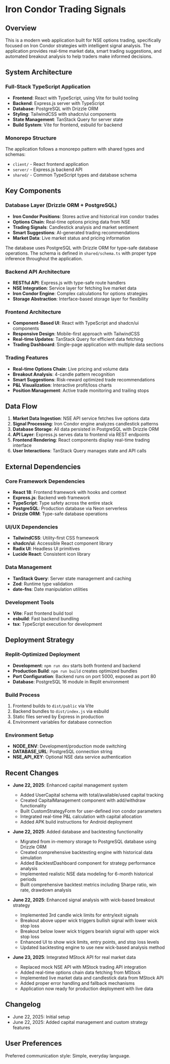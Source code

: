 # Iron Condor Trading Signals

## Overview

This is a modern web application built for NSE options trading, specifically focused on Iron Condor strategies with intelligent signal analysis. The application provides real-time market data, smart trading suggestions, and automated breakout analysis to help traders make informed decisions.

## System Architecture

### Full-Stack TypeScript Application
- **Frontend**: React with TypeScript, using Vite for build tooling
- **Backend**: Express.js server with TypeScript
- **Database**: PostgreSQL with Drizzle ORM
- **Styling**: TailwindCSS with shadcn/ui components
- **State Management**: TanStack Query for server state
- **Build System**: Vite for frontend, esbuild for backend

### Monorepo Structure
The application follows a monorepo pattern with shared types and schemas:
- `client/` - React frontend application
- `server/` - Express.js backend API
- `shared/` - Common TypeScript types and database schema

## Key Components

### Database Layer (Drizzle ORM + PostgreSQL)
- **Iron Condor Positions**: Stores active and historical iron condor trades
- **Options Chain**: Real-time options pricing data from NSE
- **Trading Signals**: Candlestick analysis and market sentiment
- **Smart Suggestions**: AI-generated trading recommendations
- **Market Data**: Live market status and pricing information

The database uses PostgreSQL with Drizzle ORM for type-safe database operations. The schema is defined in `shared/schema.ts` with proper type inference throughout the application.

### Backend API Architecture
- **RESTful API**: Express.js with type-safe route handlers
- **NSE Integration**: Service layer for fetching live market data
- **Iron Condor Engine**: Complex calculations for options strategies
- **Storage Abstraction**: Interface-based storage layer for flexibility

### Frontend Architecture
- **Component-Based UI**: React with TypeScript and shadcn/ui components
- **Responsive Design**: Mobile-first approach with TailwindCSS
- **Real-time Updates**: TanStack Query for efficient data fetching
- **Trading Dashboard**: Single-page application with multiple data sections

### Trading Features
- **Real-time Options Chain**: Live pricing and volume data
- **Breakout Analysis**: 4-candle pattern recognition
- **Smart Suggestions**: Risk-reward optimized trade recommendations
- **P&L Visualization**: Interactive profit/loss charts
- **Position Management**: Active trade monitoring and trailing stops

## Data Flow

1. **Market Data Ingestion**: NSE API service fetches live options data
2. **Signal Processing**: Iron Condor engine analyzes candlestick patterns
3. **Database Storage**: All data persisted in PostgreSQL with Drizzle ORM
4. **API Layer**: Express.js serves data to frontend via REST endpoints
5. **Frontend Rendering**: React components display real-time trading interface
6. **User Interactions**: TanStack Query manages state and API calls

## External Dependencies

### Core Framework Dependencies
- **React 18**: Frontend framework with hooks and context
- **Express.js**: Backend web framework
- **TypeScript**: Type safety across the entire stack
- **PostgreSQL**: Production database via Neon serverless
- **Drizzle ORM**: Type-safe database operations

### UI/UX Dependencies
- **TailwindCSS**: Utility-first CSS framework
- **shadcn/ui**: Accessible React component library
- **Radix UI**: Headless UI primitives
- **Lucide React**: Consistent icon library

### Data Management
- **TanStack Query**: Server state management and caching
- **Zod**: Runtime type validation
- **date-fns**: Date manipulation utilities

### Development Tools
- **Vite**: Fast frontend build tool
- **esbuild**: Fast backend bundling
- **tsx**: TypeScript execution for development

## Deployment Strategy

### Replit-Optimized Deployment
- **Development**: `npm run dev` starts both frontend and backend
- **Production Build**: `npm run build` creates optimized bundles
- **Port Configuration**: Backend runs on port 5000, exposed as port 80
- **Database**: PostgreSQL 16 module in Replit environment

### Build Process
1. Frontend builds to `dist/public` via Vite
2. Backend bundles to `dist/index.js` via esbuild
3. Static files served by Express in production
4. Environment variables for database connection

### Environment Setup
- **NODE_ENV**: Development/production mode switching
- **DATABASE_URL**: PostgreSQL connection string
- **NSE_API_KEY**: Optional NSE data service authentication

## Recent Changes

- **June 22, 2025**: Enhanced capital management system
  - Added UserCapital schema with total/available/used capital tracking
  - Created CapitalManagement component with add/withdraw functionality
  - Built CustomStrategyForm for user-defined iron condor parameters
  - Integrated real-time P&L calculation with capital allocation
  - Added APK build instructions for Android deployment

- **June 22, 2025**: Added database and backtesting functionality
  - Migrated from in-memory storage to PostgreSQL database using Drizzle ORM
  - Created comprehensive backtesting engine with historical data simulation
  - Added BacktestDashboard component for strategy performance analysis
  - Implemented realistic NSE data modeling for 6-month historical periods
  - Built comprehensive backtest metrics including Sharpe ratio, win rate, drawdown analysis

- **June 22, 2025**: Enhanced signal analysis with wick-based breakout strategy
  - Implemented 3rd candle wick limits for entry/exit signals
  - Breakout above upper wick triggers bullish signal with lower wick stop loss
  - Breakout below lower wick triggers bearish signal with upper wick stop loss
  - Enhanced UI to show wick limits, entry points, and stop loss levels
  - Updated backtesting engine to use new wick-based analysis method

- **June 23, 2025**: Integrated MStock API for real market data
  - Replaced mock NSE API with MStock trading API integration
  - Added real-time options chain data fetching from MStock
  - Implemented live market data and candlestick data from MStock API
  - Added proper error handling and fallback mechanisms
  - Application now ready for production deployment with live data

## Changelog

- June 22, 2025: Initial setup
- June 22, 2025: Added capital management and custom strategy features

## User Preferences

Preferred communication style: Simple, everyday language.
